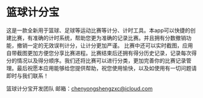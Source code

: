# 篮球计分宝

   这是一款全新用于篮球、足球等运动比赛等计分、计时工具。本app可以快捷的创建比赛，有准确的计时系统，帮助您更为准确的记录比赛。并且拥有分数撤销功能，撤销一定的无效误判计分，让计分更加严谨。
   比赛中还可以实时截图，应用自带截图更加方便您分享比赛进程。比赛结束后还拥有得分历史记录，记录每次得分的情况以及得分顺序。我们还将比赛可以进行分类，更加完善你的比赛记录管理。最后祝愿本应用能够给您提供帮助，祝您使用愉快，以及如使用有一切问题请即时与我们联系！

篮球计分宝开发团队
邮箱：chenyongshengzxc@icloud.com

      
                                                                                                                          
